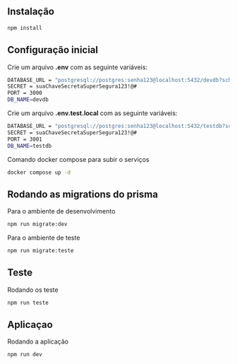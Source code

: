 ## Instalação

```bash
npm install
```
## Configuração inicial
Crie um arquivo **.env** com as seguinte variáveis: 
```bash
DATABASE_URL = "postgresql://postgres:senha123@localhost:5432/devdb?schema=public"
SECRET = suaChaveSecretaSuperSegura123!@#
PORT = 3000
DB_NAME=devdb
```
Crie um arquivo **.env.test.local** com as seguinte variáveis: 
```bash
DATABASE_URL = "postgresql://postgres:senha123@localhost:5432/testdb?schema=public"
SECRET = suaChaveSecretaSuperSegura123!@#
PORT = 3001
DB_NAME=testdb
```
Comando docker compose para subir o serviços

```bash
docker compose up -d
```

## Rodando as migrations do prisma
Para o ambiente de desenvolvimento
```bash
npm run migrate:dev
```
Para o ambiente de teste
```bash
npm run migrate:teste
```

## Teste 

Rodando os teste

```bash
npm run teste
```
## Aplicaçao

Rodando a aplicação
```bash
npm run dev
```	